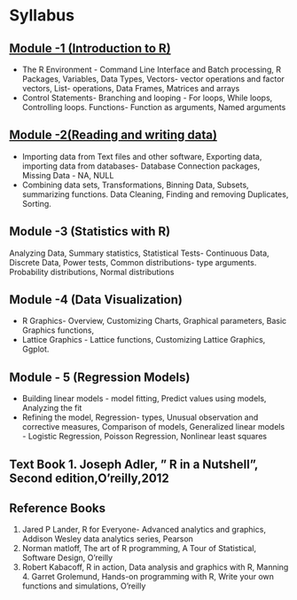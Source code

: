 # Syllabus

## [Module -1 (Introduction to R)](./Module%201)
- The R Environment - Command Line Interface and Batch processing, R Packages, Variables, Data Types, Vectors- vector operations and factor vectors, List- operations, Data Frames, Matrices and arrays
- Control Statements- Branching and looping - For loops, While loops, Controlling loops. Functions- Function as arguments, Named arguments 
## [Module -2(Reading and writing data)](./Module%202) 
- Importing data from Text files and other software, Exporting data, importing data from databases- Database Connection packages, Missing Data - NA, NULL 
- Combining data sets, Transformations, Binning Data, Subsets, summarizing functions. Data Cleaning, Finding and removing Duplicates, Sorting. 
## Module -3 (Statistics with R) 
Analyzing Data, Summary statistics, Statistical Tests- Continuous Data, Discrete Data, Power tests, Common distributions- type arguments. Probability distributions, Normal distributions
## Module -4 (Data Visualization) 
- R Graphics- Overview, Customizing Charts, Graphical parameters, Basic Graphics functions,
- Lattice Graphics - Lattice functions, Customizing Lattice Graphics, Ggplot. 
## Module - 5 (Regression Models) 
- Building linear models - model fitting, Predict values using models, Analyzing the fit
- Refining the model, Regression- types, Unusual observation and corrective measures, Comparison of models, Generalized linear models - Logistic Regression, Poisson Regression, Nonlinear least squares 

## Text Book 1. Joseph Adler, ” R in a Nutshell”, Second edition,O’reilly,2012 
## Reference Books 
1. Jared P Lander, R for Everyone- Advanced analytics and graphics, Addison Wesley data analytics series, Pearson 
2. Norman matloff, The art of R programming, A Tour of Statistical, Software Design, O’reilly 
3. Robert Kabacoff, R in action, Data analysis and graphics with R, Manning 4. Garret Grolemund, Hands-on programming with R, Write your own functions and simulations, O’reilly
